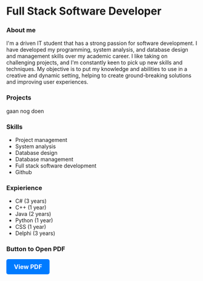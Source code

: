 # Full Stack Software Developer

### About me
I'm a driven IT student that has a strong passion for software development. I have developed my programming, system analysis, and database design and management skills over my academic career. I like taking on challenging projects, and I'm constantly keen to pick up new skills and techniques. My objective is to put my knowledge and abilities to use in a creative and dynamic setting, helping to create ground-breaking solutions and improving user experiences.

### Projects
gaan nog doen

### Skills
- Project management
- System analysis
- Database design
- Database management
- Full stack software development
- Github

### Expierience
- C# (3 years)
- C++ (1 year)
- Java (2 years)
- Python (1 year)
- CSS (1 year)
- Delphi (3 years)

### Button to Open PDF

<a href="assests/img/CV.pdf" target="_blank" style="display: inline-block; padding: 10px 20px; font-size: 16px; font-weight: bold; color: white; background-color: #007bff; text-align: center; text-decoration: none; border-radius: 5px;">View PDF</a>


